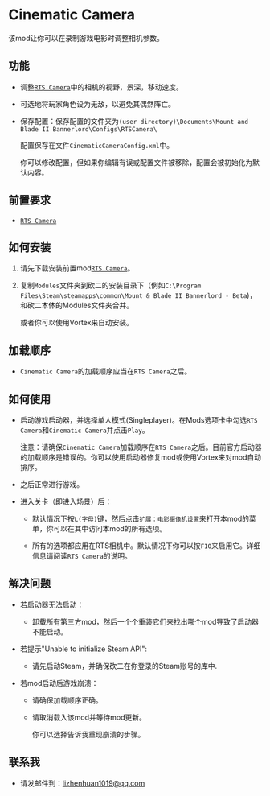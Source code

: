 # Cinematic Camera

该mod让你可以在录制游戏电影时调整相机参数。

## 功能
- 调整[`RTS Camera`](https://www.nexusmods.com/mountandblade2bannerlord/mods/355)中的相机的视野，景深，移动速度。

- 可选地将玩家角色设为无敌，以避免其偶然阵亡。

- 保存配置：保存配置的文件夹为`(user directory)\Documents\Mount and Blade II Bannerlord\Configs\RTSCamera\`

  配置保存在文件`CinematicCameraConfig.xml`中。

  你可以修改配置，但如果你编辑有误或配置文件被移除，配置会被初始化为默认内容。

## 前置要求
- [`RTS Camera`](https://www.nexusmods.com/mountandblade2bannerlord/mods/355)

## 如何安装
1. 请先下载安装前置mod[`RTS Camera`](https://www.nexusmods.com/mountandblade2bannerlord/mods/355)。

2. 复制`Modules`文件夹到砍二的安装目录下（例如`C:\Program Files\Steam\steamapps\common\Mount & Blade II Bannerlord - Beta`)，和砍二本体的Modules文件夹合并。
   
   或者你可以使用Vortex来自动安装。

## 加载顺序
- `Cinematic Camera`的加载顺序应当在`RTS Camera`之后。

## 如何使用
- 启动游戏启动器，并选择单人模式(Singleplayer)。在Mods选项卡中勾选`RTS Camera`和`Cinematic Camera`并点击`Play`。

  注意：请确保`Cinematic Camera`加载顺序在`RTS Camera`之后。目前官方启动器的加载顺序是错误的。你可以使用启动器修复mod或使用Vortex来对mod自动排序。

- 之后正常进行游戏。

- 进入关卡（即进入场景）后：

  - 默认情况下按`L(字母)`键，然后点击`扩展：电影摄像机设置`来打开本mod的菜单，你可以在其中访问本mod的所有选项。

  - 所有的选项都应用在RTS相机中。默认情况下你可以按`F10`来启用它。详细信息请阅读`RTS Camera`的说明。

## 解决问题
- 若启动器无法启动：

  - 卸载所有第三方mod，然后一个个重装它们来找出哪个mod导致了启动器不能启动。

- 若提示"Unable to initialize Steam API":

  - 请先启动Steam，并确保砍二在你登录的Steam账号的库中.

- 若mod启动后游戏崩溃：

  - 请确保加载顺序正确。

  - 请取消载入该mod并等待mod更新。

    你可以选择告诉我重现崩溃的步骤。

## 联系我
* 请发邮件到：lizhenhuan1019@qq.com
